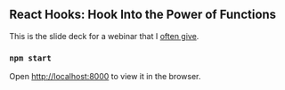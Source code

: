 ## React Hooks: Hook Into the Power of Functions

This is the slide deck for a webinar that I [often give](https://www.eventbrite.com/e/react-hooks-hook-into-the-power-of-functions-tickets-342473025037).

### `npm start`

Open [http://localhost:8000](http://localhost:8000) to view it in the browser.

